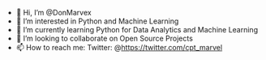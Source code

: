 - 👋 Hi, I’m @DonMarvex
- 👀 I’m interested in Python and Machine Learning
- 🌱 I’m currently learning Python for Data Analytics and Machine Learning
- 💞️ I’m looking to collaborate on Open Source Projects
- 📫 How to reach me: Twitter: @https://twitter.com/cpt_marvel

<!---
DonMarvex/DonMarvex is a ✨ special ✨ repository because its `README.md` (this file) appears on your GitHub profile.
You can click the Preview link to take a look at your changes.
--->
